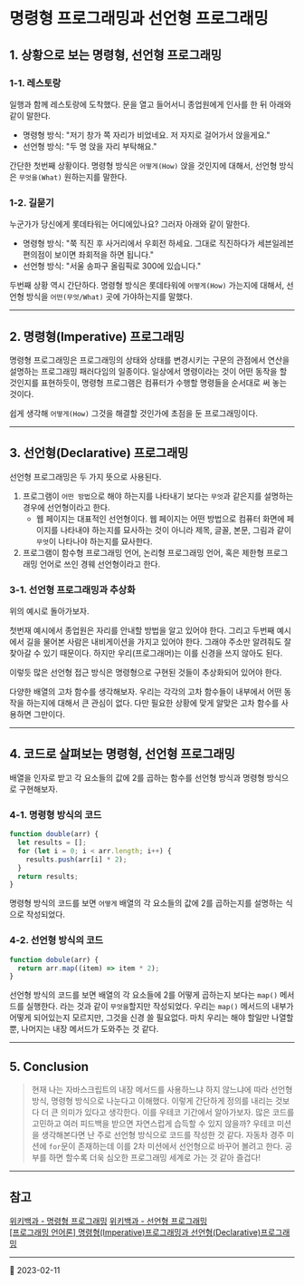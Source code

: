 # 명령형 프로그래밍과 선언형 프로그래밍

## 1. 상황으로 보는 명령형, 선언형 프로그래밍

### 1-1. 레스토랑

일행과 함께 레스토랑에 도착했다. 문을 열고 들어서니 종업원에게 인사를 한 뒤 아래와 같이 말한다.

- 명령형 방식: "저기 창가 쪽 자리가 비었네요. 저 자지로 걸어가서 앉을게요."
- 선언형 방식: "두 명 앉을 자리 부탁해요."

간단한 첫번째 상황이다. 명령형 방식은 `어떻게(How)` 앉을 것인지에 대해서, 선언형 방식은 `무엇을(What)` 원하는지를 말한다.

### 1-2. 길묻기

누군가가 당신에게 롯데타워는 어디에있나요? 그러자 아래와 같이 말한다.

- 명령형 방식: "쭉 직진 후 사거리에서 우회전 하세요. 그대로 직진하다가 세븐일레븐 편의점이 보이면 좌회적을 하면 됩니다."
- 선언형 방식: "서울 송파구 올림픽로 300에 있습니다."

두번째 상황 역시 간단하다. 명령형 방식은 롯데타워에 `어떻게(How)` 가는지에 대해서, 선언형 방식을 `어떤(무엇/What)` 곳에 가야하는지를 말했다.

---

## 2. 명령형(Imperative) 프로그래밍

명령형 프로그래밍은 프로그래밍의 상태와 상태를 변경시키는 구문의 관점에서 연산을 설명하는 프로그래밍 패러다임의 일종이다. 일상에서 명령이라는 것이 어떤 동작을 할 것인지를 표현하듯이, 명령형 프로그램은 컴퓨터가 수행할 명령들을 순서대로 써 놓는 것이다.

쉽게 생각해 `어떻게(How)` 그것을 해결할 것인가에 초점을 둔 프로그래밍이다.

---

## 3. 선언형(Declarative) 프로그래밍

선언형 프로그래밍은 두 가지 뜻으로 사용된다.

1. 프로그램이 `어떤 방법`으로 해야 하는지를 나타내기 보다는 `무엇`과 같은지를 설명하는 경우에 선언형이라고 한다.
   - 웹 페이지는 대표적인 선언형이다. 웹 페이지는 어떤 방법으로 컴퓨터 화면에 페이지를 나타내야 하는지를 묘사하는 것이 아니라 제목, 글꼴, 본문, 그림과 같이 `무엇`이 나타나야 하는지를 묘사한다.
2. 프로그램이 함수형 프로그래밍 언어, 논리형 프로그래밍 언어, 혹은 제한형 프로그래밍 언어로 쓰인 경웨 선언형이라고 한다.

### 3-1. 선언형 프로그래밍과 추상화

위의 예시로 돌아가보자.

첫번재 예시에서 종업원은 자리를 안내할 방법을 알고 있어야 한다. 그리고 두번째 예시에서 길을 물어본 사람은 내비게이션을 가지고 있어야 한다. 그래야 주소만 알려줘도 잘 찾아갈 수 있기 때문이다. 하지만 우리(프로그래머)는 이를 신경을 쓰지 않아도 된다.

이렇듯 많은 선언형 접근 방식은 명령형으로 구현된 것들이 추상화되어 있어야 한다.

다양한 배열의 고차 함수를 생각해보자. 우리는 각각의 고차 함수들이 내부에서 어떤 동작을 하는지에 대해서 큰 관심이 없다. 다만 필요한 상황에 맞게 알맞은 고차 함수를 사용하면 그만이다.

---

## 4. 코드로 살펴보는 명령형, 선언형 프로그래밍

배열을 인자로 받고 각 요소들의 값에 2를 곱하는 함수를 선언형 방식과 명령형 방식으로 구현해보자.

### 4-1. 명령형 방식의 코드

```javascript
function double(arr) {
  let results = [];
  for (let i = 0; i < arr.length; i++) {
    results.push(arr[i] * 2);
  }
  return results;
}
```

명령형 방식의 코드를 보면 `어떻게` 배열의 각 요소들의 값에 2를 곱하는지를 설명하는 식으로 작성되었다.

### 4-2. 선언형 방식의 코드

```javascript
function dobule(arr) {
  return arr.map((item) => item * 2);
}
```

선언형 방식의 코드를 보면 배열의 각 요소들에 2를 어떻게 곱하는지 보다는 `map()` 메서드를 실행한다. 라는 것과 같이 `무엇을`할지만 작성되었다. 우리는 `map()` 메서드의 내부가 어떻게 되어있는지 모르지만, 그것을 신경 쓸 필요없다. 마치 우리는 해야 할일만 나열할 뿐, 나머지는 내장 메서드가 도와주는 것 같다.

---

## 5. Conclusion

> 현재 나는 자바스크립트의 내장 메서드를 사용하느냐 하지 않느냐에 따라 선언형 방식, 명령형 방식으로 나눈다고 이해했다. 이렇게 간단하게 정의를 내리는 것보다 더 큰 의미가 있다고 생각한다. 이를 우테코 기간에서 알아가보자. 많은 코드를 고민하고 여러 피드백을 받으면 자연스럽게 습득할 수 있지 않을까?
> 우테코 미션을 생각해본다면 난 주로 선언형 방식으로 코드를 작성한 것 같다. 자동차 경주 미션에 `for`문이 존재하는데 이를 2차 미션에서 선언형으로 바꾸어 볼려고 한다. 공부를 하면 할수록 더욱 심오한 프로그래밍 세계로 가는 것 같아 즐겁다!

---

## 참고

[위키백과 - 명령형 프로그래밍](https://ko.wikipedia.org/wiki/%EB%AA%85%EB%A0%B9%ED%98%95_%ED%94%84%EB%A1%9C%EA%B7%B8%EB%9E%98%EB%B0%8D)
[위키백과 - 선언형 프로그래밍](https://ko.wikipedia.org/wiki/%EC%84%A0%EC%96%B8%ED%98%95_%ED%94%84%EB%A1%9C%EA%B7%B8%EB%9E%98%EB%B0%8D)  
[[프로그래밍 언어론] 명령형(Imperative)프로그래밍과 선언형(Declarative)프로그래밍](https://code-lab1.tistory.com/244)

---

📅 2023-02-11
